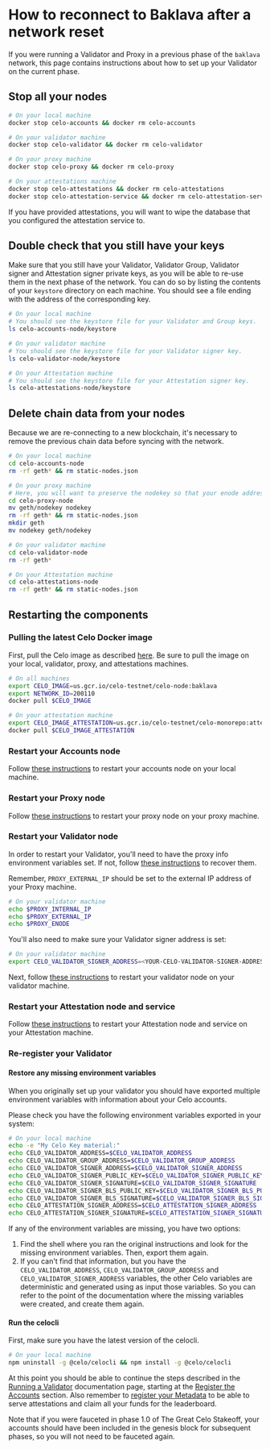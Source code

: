 # How to reconnect to Baklava after a network reset

If you were running a Validator and Proxy in a previous phase of the `baklava` network, this page contains instructions about how to set up your Validator on the current phase.

## Stop all your nodes

```bash
# On your local machine
docker stop celo-accounts && docker rm celo-accounts
```

```bash
# On your validator machine
docker stop celo-validator && docker rm celo-validator
```

```bash
# On your proxy machine
docker stop celo-proxy && docker rm celo-proxy
```

```bash
# On your attestations machine
docker stop celo-attestations && docker rm celo-attestations
docker stop celo-attestation-service && docker rm celo-attestation-service
```

If you have provided attestations, you will want to wipe the database that you configured the attestation service to.

## Double check that you still have your keys

Make sure that you still have your Validator, Validator Group, Validator signer and Attestation signer private keys, as you will be able to re-use them in the next phase of the network. You can do so by listing the contents of your `keystore` directory on each machine. You should see a file ending with the address of the corresponding key.

```bash
# On your local machine
# You should see the keystore file for your Validator and Group keys.
ls celo-accounts-node/keystore
```

```bash
# On your validator machine
# You should see the keystore file for your Validator signer key.
ls celo-validator-node/keystore
```

```bash
# On your Attestation machine
# You should see the keystore file for your Attestation signer key.
ls celo-attestations-node/keystore
```

## Delete chain data from your nodes

Because we are re-connecting to a new blockchain, it's necessary to remove the previous chain data before syncing with the network.

```bash
# On your local machine
cd celo-accounts-node
rm -rf geth* && rm static-nodes.json
```

```bash
# On your proxy machine
# Here, you will want to preserve the nodekey so that your enode address doesn't change.
cd celo-proxy-node
mv geth/nodekey nodekey
rm -rf geth* && rm static-nodes.json
mkdir geth
mv nodekey geth/nodekey
```

```bash
# On your validator machine
cd celo-validator-node
rm -rf geth*
```

```bash
# On your Attestation machine
cd celo-attestations-node
rm -rf geth* && rm static-nodes.json
```

## Restarting the components

### Pulling the latest Celo Docker image

First, pull the Celo image as described [here](running-a-validator.md#pull-the-celo-docker-image). Be sure to pull the image on your local, validator, proxy, and attestations machines.

```bash
# On all machines
export CELO_IMAGE=us.gcr.io/celo-testnet/celo-node:baklava
export NETWORK_ID=200110
docker pull $CELO_IMAGE
```

```bash
# On your attestation machine
export CELO_IMAGE_ATTESTATION=us.gcr.io/celo-testnet/celo-monorepo:attestation-service-baklava
docker pull $CELO_IMAGE_ATTESTATION
```

### Restart your Accounts node

Follow [these instructions](running-a-validator.md#start-your-accounts-node) to restart your accounts node on your local machine.

### Restart your Proxy node

Follow [these instructions](running-a-validator.md#deploy-a-proxy) to restart your proxy node on your proxy machine.

### Restart your Validator node

In order to restart your Validator, you'll need to have the proxy info environment variables set. If not, follow [these instructions](running-a-validator.md#get-your-proxys-connection-info) to recover them.

Remember, `PROXY_EXTERNAL_IP` should be set to the external IP address of your Proxy machine.

```bash
# On your validator machine
echo $PROXY_INTERNAL_IP
echo $PROXY_EXTERNAL_IP
echo $PROXY_ENODE
```

You'll also need to make sure your Validator signer address is set:

```bash
# On your validator machine
export CELO_VALIDATOR_SIGNER_ADDRESS=<YOUR-CELO-VALIDATOR-SIGNER-ADDRESS>
```

Next, follow [these instructions](running-a-validator.md#connect-the-validator-to-the-proxy) to restart your validator node on your validator machine.

### Restart your Attestation node and service

Follow [these instructions](running-a-validator.md#running-the-attestation-service) to restart your Attestation node and service on your Attestation machine.

### Re-register your Validator

#### Restore any missing environment variables

When you originally set up your validator you should have exported multiple environment variables with information about your Celo accounts.

Please check you have the following environment variables exported in your system:

```bash
# On your local machine
echo -e "My Celo Key material:"
echo CELO_VALIDATOR_ADDRESS=$CELO_VALIDATOR_ADDRESS
echo CELO_VALIDATOR_GROUP_ADDRESS=$CELO_VALIDATOR_GROUP_ADDRESS
echo CELO_VALIDATOR_SIGNER_ADDRESS=$CELO_VALIDATOR_SIGNER_ADDRESS
echo CELO_VALIDATOR_SIGNER_PUBLIC_KEY=$CELO_VALIDATOR_SIGNER_PUBLIC_KEY
echo CELO_VALIDATOR_SIGNER_SIGNATURE=$CELO_VALIDATOR_SIGNER_SIGNATURE
echo CELO_VALIDATOR_SIGNER_BLS_PUBLIC_KEY=$CELO_VALIDATOR_SIGNER_BLS_PUBLIC_KEY
echo CELO_VALIDATOR_SIGNER_BLS_SIGNATURE=$CELO_VALIDATOR_SIGNER_BLS_SIGNATURE
echo CELO_ATTESTATION_SIGNER_ADDRESS=$CELO_ATTESTATION_SIGNER_ADDRESS
echo CELO_ATTESTATION_SIGNER_SIGNATURE=$CELO_ATTESTATION_SIGNER_SIGNATURE
```

If any of the environment variables are missing, you have two options:

1.  Find the shell where you ran the original instructions and look for the missing environment variables. Then, export them again.
2.  If you can't find that information, but you have the `CELO_VALIDATOR_ADDRESS`, `CELO_VALIDATOR_GROUP_ADDRESS` and `CELO_VALIDATOR_SIGNER_ADDRESS` variables, the other Celo variables are deterministic and generated using as input those variables. So you can refer to the point of the documentation where the missing variables were created, and create them again.

#### Run the celocli

First, make sure you have the latest version of the celocli.

```bash
# On your local machine
npm uninstall -g @celo/celocli && npm install -g @celo/celocli
```

At this point you should be able to continue the steps described in the [Running a Validator](running-a-validator.md) documentation page, starting at the [Register the Accounts](running-a-validator.md#register-the-accounts) section. Also remember to [register your Metadata](running-a-validator.md#registering-metadata) to be able to serve attestations and claim all your funds for the leaderboard.

Note that if you were fauceted in phase 1.0 of The Great Celo Stakeoff, your accounts should have been included in the genesis block for subsequent phases, so you will not need to be fauceted again.
